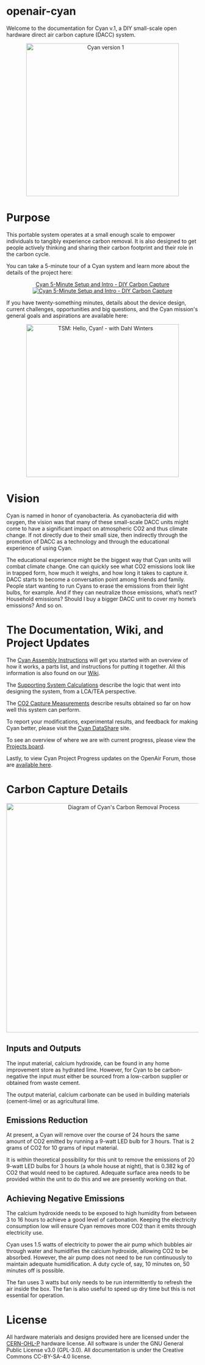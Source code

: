 # openair-cyan
Welcome to the documentation for Cyan v.1, a DIY small-scale open hardware direct air carbon capture (DACC) system.

<div align="center">
<a href="https://www.youtube.com/watch?v=yOzDFJZBM_w&t=2s"><img src="https://github.com/openair-collective/openair-cyan/blob/main/images/assemblyinst/cyan_blk_bg.png" width="400" alt="Cyan version 1" /></a>
</div>

# Purpose
This portable system operates at a small enough scale to empower individuals to tangibly experience carbon removal. It is also designed to get people actively thinking and sharing their carbon footprint and their role in the carbon cycle. 

You can take a 5-minute tour of a Cyan system and learn more about the details of the project here:

<div align="center">
<a href="https://www.youtube.com/watch?v=yOzDFJZBM_w" target="_blank">Cyan 5-Minute Setup and Intro - DIY Carbon Capture<br/><img src="https://github.com/openair-collective/openair-cyan/blob/main/images/assemblyinst/topdown_reaction_chamber.png?raw=true width="400" alt="Cyan 5-Minute Setup and Intro - DIY Carbon Capture" /></a>
</div>

If you have twenty-something minutes, details about the device design, current challenges, opportunities and big questions, and the Cyan mission's general goals and aspirations are available here:

<div align="center">
<a href="https://www.youtube.com/watch?v=98940CgZHI0" target="_blank"><img src="https://i.imgur.com/vtEUvj4.jpeg" width="400" alt="TSM: Hello, Cyan! - with Dahl Winters" /></a>
</div>

# Vision

Cyan is named in honor of cyanobacteria. As cyanobacteria did with oxygen, the vision was that many of these small-scale DACC units might come to have a significant impact on atmospheric CO2 and thus climate change. If not directly due to their small size, then indirectly through the promotion of DACC as a technology and through the educational experience of using Cyan.

The educational experience might be the biggest way that Cyan units will combat climate change. One can quickly see what CO2 emissions look like in trapped form, how much it weighs, and how long it takes to capture it. DACC starts to become a conversation point among friends and family. People start wanting to run Cyans to erase the emissions from their light bulbs, for example. And if they can neutralize those emissions, what’s next? Household emissions? Should I buy a bigger DACC unit to cover my home’s emissions? And so on. 

# The Documentation, Wiki, and Project Updates

The <a href="https://github.com/openair-collective/openair-cyan/blob/main/Cyan_Assembly_Instructions.pdf">Cyan Assembly Instructions</a> will get you started with an overview of how it works, a parts list, and instructions for putting it together. All this information is also found on our <a href="https://github.com/openair-collective/openair-cyan/wiki">Wiki</a>.

The <a href="https://github.com/openair-collective/openair-cyan/blob/main/Cyan%20-%20Supporting%20System%20Calculations.xlsx">Supporting System Calculations</a> describe the logic that went into designing the system, from a LCA/TEA perspective.

The <a href="https://github.com/openair-collective/openair-cyan/blob/main/Cyan%20-%20CO2%20Capture%20Measurements.xlsx">CO2 Capture Measurements</a> describe results obtained so far on how well this system can perform.

To report your modifications, experimental results, and feedback for making Cyan better, please visit the <a href="https://sites.google.com/view/cyan-datashare/">Cyan DataShare</a> site.

To see an overview of where we are with current progress, please view the <a href="https://github.com/openair-collective/openair-cyan/projects/1">Projects board</a>.

Lastly, to view Cyan Project Progress updates on the OpenAir Forum, those are <a href="https://www.openairforum.org/t/cyan-project-progress/105/14">available here</a>.

# Carbon Capture Details

<div align="center">
<img src="https://raw.githubusercontent.com/openair-collective/openair-cyan/main/images/assemblyinst/Cyan_Process.jpg" width="600" alt="Diagram of Cyan's Carbon Removal Process" />
</div>

## Inputs and Outputs

The input material, calcium hydroxide, can be found in any home improvement store as hydrated lime. However, for Cyan to be carbon-negative the input must either be sourced from a low-carbon supplier or obtained from waste cement.

The output material, calcium carbonate can be used in building materials (cement-lime) or as agricultural lime.

## Emissions Reduction

At present, a Cyan will remove over the course of 24 hours the same amount of CO2 emitted by running a 9-watt LED bulb for 3 hours. That is 2 grams of CO2 for 10 grams of input material.  

It is within theoretical possibility for this unit to remove the emissions of 20 9-watt LED bulbs for 3 hours (a whole house at night), that is 0.382 kg of CO2 that would need to be captured. Adequate surface area needs to be provided within the unit to do this and we are presently working on that.

## Achieving Negative Emissions

The calcium hydroxide needs to be exposed to high humidity from between 3 to 16 hours to achieve a good level of carbonation. Keeping the electricity consumption low will ensure Cyan removes more CO2 than it emits through electricity use.

Cyan uses 1.5 watts of electricity to power the air pump which bubbles air through water and humidifies the calcium hydroxide, allowing CO2 to be absorbed. However, the air pump does not need to be run continuously to maintain adequate humidification. A duty cycle of, say, 10 minutes on, 50 minutes off is possible. 

The fan uses 3 watts but only needs to be run intermittently to refresh the air inside the box. The fan is also useful to speed up dry time but this is not essential for operation.

# License

All hardware materials and designs provided here are licensed under the <a href="https://opensource.org/CERN-OHL-P">CERN-OHL-P</a> hardware license. All software is under the GNU General Public License v3.0 (GPL-3.0). All documentation is under the Creative Commons CC-BY-SA-4.0 license.
